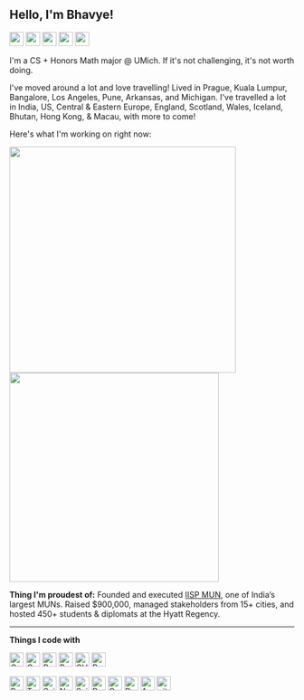 ## Hello, I'm Bhavye!

<a href="https://stackoverflow.com/users/11048925/bhavye-mathur"><img src="https://img.shields.io/badge/-Stackoverflow-FE7A16?style=for-the-badge&logo=stack-overflow&logoColor=white" height=25></a>
<a href="mailto:bhavyemathur@gmail.com"><img src="https://img.shields.io/badge/Gmail-D14836?style=for-the-badge&logo=gmail&logoColor=white" height=25></a>
<a href="https://www.instagram.com/bhavyemathur/"><img src="https://img.shields.io/badge/instagram-%23E4405F.svg?&style=for-the-badge&logo=instagram&logoColor=white" height=25></a>
<a href="https://www.linkedin.com/in/bhavye-mathur"><img src="https://img.shields.io/badge/linkedin-%230077B5.svg?&style=for-the-badge&logo=linkedin&logoColor=white" height=25></a>
<a href="https://x.com/BhavyeMathur"><img src="https://img.shields.io/badge/X-%23000000.svg?style=for-the-badge&logo=X&logoColor=white" height=25></a>

I'm a CS + Honors Math major @ UMich. If it's not challenging, it's not worth doing.

I've moved around a lot and love travelling! Lived in Prague, Kuala Lumpur, Bangalore, Los Angeles, Pune, Arkansas, and Michigan.
I've travelled a lot in India, US, Central & Eastern Europe, England, Scotland, Wales, Iceland, Bhutan, Hong Kong, & Macau, with more to come!

Here's what I'm working on right now:

<a href="https://github.com/BhavyeMathur/redstone-ml">
  <img width=400 align="center" src="https://github-readme-stats.vercel.app/api/pin/?username=BhavyeMathur&repo=redstone-ml" />
</a>
<a href="https://github.com/BhavyeMathur/goopylib">
  <img width=370 align="center" src="https://github-readme-stats.vercel.app/api?username=BhavyeMathur&hide=contribs" />
</a>

<p></p>

**Thing I'm proudest of:** Founded and executed [IISP MUN](https://www.instagram.com/iispmun/), one of India’s largest MUNs. Raised $900,000, managed stakeholders from 15+ cities, and hosted 450+ students & diplomats at the Hyatt Regency.

---

**Things I code with**

<p>
  <img alt="C++" src="https://img.shields.io/badge/c++-%2300599C.svg?style=for-the-badge&logo=c%2B%2B&logoColor=white" height=25/>
  <img alt="C" src="https://img.shields.io/badge/c-%2300599C.svg?style=for-the-badge&logo=c&logoColor=white" height=25/>
  <img alt="Python" src="https://img.shields.io/badge/python-3670A0?style=for-the-badge&logo=python&logoColor=white" height=25/>
  <img alt="Rust" src="https://img.shields.io/badge/rust-%23000000.svg?style=for-the-badge&logo=rust&logoColor=white&color=brown" height=25/>
  <img alt="CUDA" src="https://img.shields.io/badge/cuda-000000.svg?style=for-the-badge&logo=nVIDIA&logoColor=green" height=25/>
  <img alt="Bash" src="https://img.shields.io/badge/bash_script-%23121011.svg?style=for-the-badge&logo=gnu-bash&logoColor=white" height=25/>
</p>
<p>
  <img alt="PyTorch" src="https://img.shields.io/badge/PyTorch-%23EE4C2C.svg?style=for-the-badge&logo=PyTorch&logoColor=white" height=25/>
  <img alt="TensorFlow" src="https://img.shields.io/badge/TensorFlow-%23FF6F00.svg?style=for-the-badge&logo=TensorFlow&logoColor=white" height=25/>
  <img alt="Scikit-Learn" src="https://img.shields.io/badge/scikit--learn-%23F7931E.svg?style=for-the-badge&logo=scikit-learn&logoColor=white" height=25/>
  <img alt="NumPy" src="https://img.shields.io/badge/numpy-%23013243.svg?style=for-the-badge&logo=numpy&logoColor=white" height=25/>
  <img alt="SciPy" src="https://img.shields.io/badge/SciPy-%230C55A5.svg?style=for-the-badge&logo=scipy&logoColor=%white" height=25/>
  <img alt="Pandas" src="https://img.shields.io/badge/pandas-%23150458.svg?style=for-the-badge&logo=pandas&logoColor=white" height=25/>
  <img alt="OpenCV" src="https://img.shields.io/badge/opencv-%23white.svg?style=for-the-badge&logo=opencv&logoColor=white&color=black" height=25/>
  
  <img alt="Docker" src="https://img.shields.io/badge/-Docker-46a2f1?style=flat-square&logo=docker&logoColor=white" height=25/>
  <img alt="AWS" src="https://img.shields.io/badge/AWS-%23FF9900.svg?style=for-the-badge&logo=amazon-aws&logoColor=white" height=25/>
  <img alt="git" src="https://img.shields.io/badge/-Git-F05032?style=flat-square&logo=git&logoColor=white" height=25/>
</p>

